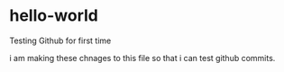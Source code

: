 # hello-world
Testing Github for first time


i am making these chnages to this file so that i can test github commits.
